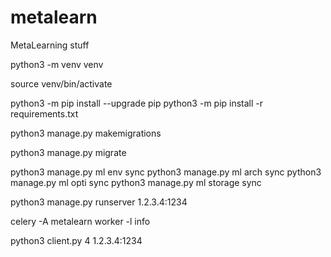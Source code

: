 # metalearn
MetaLearning stuff

python3 -m venv venv

source venv/bin/activate 

python3 -m pip install --upgrade pip
python3 -m pip install -r requirements.txt

python3 manage.py makemigrations

python3 manage.py migrate

python3 manage.py ml env sync
python3 manage.py ml arch sync
python3 manage.py ml opti sync
python3 manage.py ml storage sync

python3 manage.py runserver 1.2.3.4:1234

celery -A metalearn worker -l info

python3 client.py 4  1.2.3.4:1234

